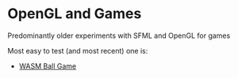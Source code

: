 # OpenGL and Games
Predominantly older experiments with SFML and OpenGL for games

Most easy to test (and most recent) one is:
- [WASM Ball Game](./wasm_ball_game/)
